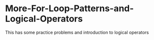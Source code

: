 # More-For-Loop-Patterns-and-Logical-Operators
This has some practice problems and introduction to logical operators
